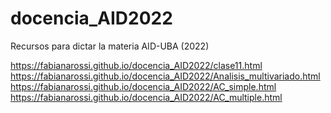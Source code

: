 # docencia_AID2022
Recursos para dictar la materia AID-UBA (2022)

https://fabianarossi.github.io/docencia_AID2022/clase11.html     
https://fabianarossi.github.io/docencia_AID2022/Analisis_multivariado.html
https://fabianarossi.github.io/docencia_AID2022/AC_simple.html         
https://fabianarossi.github.io/docencia_AID2022/AC_multiple.html 
